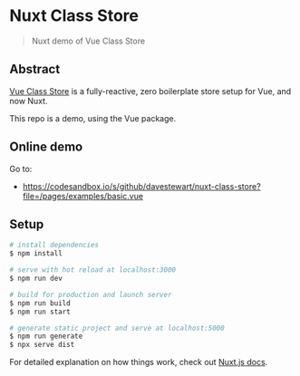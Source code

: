 # Nuxt Class Store

> Nuxt demo of Vue Class Store

## Abstract

[Vue Class Store](https://github.com/davestewart/vue-class-store) is a fully-reactive, zero boilerplate store setup for Vue, and now Nuxt.

This repo is a demo, using the Vue package.

## Online demo

Go to:

- https://codesandbox.io/s/github/davestewart/nuxt-class-store?file=/pages/examples/basic.vue


## Setup

```bash
# install dependencies
$ npm install

# serve with hot reload at localhost:3000
$ npm run dev

# build for production and launch server
$ npm run build
$ npm run start

# generate static project and serve at localhost:5000
$ npm run generate
$ npx serve dist
```

For detailed explanation on how things work, check out [Nuxt.js docs](https://nuxtjs.org).

